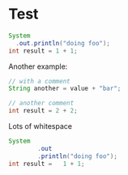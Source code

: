 Test
====

[//]: # (method: doFoo)
```java
System
  .out.println("doing foo");
int result = 1 + 1;
```
[//]: # (end: doFoo)

Another example:

[//]: # (method: andBar)
```java
// with a comment
String another = value + "bar";

// another comment
int result = 2 + 2;
```
[//]: # (end: andBar)

Lots of whitespace

[//]: # (method: lotsOfWhiteSpace)
```java
System
        .out
        .println("doing foo");
int result =   1 + 1;
```
[//]: # (end: lotsOfWhiteSpace)